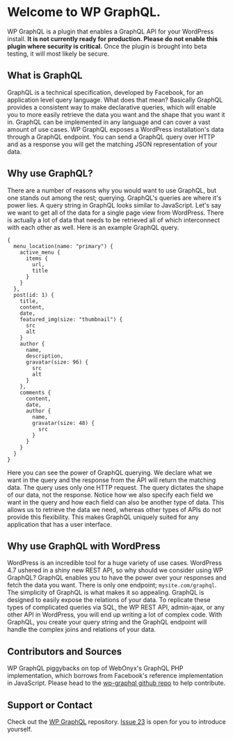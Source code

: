 # Welcome to WP GraphQL.
WP GraphQL is a plugin that enables a GraphQL API for your WordPress install. **It is not currently ready for production. Please do not enable this plugin where security is critical.** Once the plugin is brought into beta testing, it will most likely be secure.

## What is GraphQL
GraphQL is a technical specification, developed by Facebook, for an application level query language. What does that mean? Basically GraphQL provides a consistent way to make declarative queries, which will enable you to more easily retrieve the data you want and the shape that you want it in. GraphQL can be implemented in any language and can cover a vast amount of use cases. WP GraphQL exposes a WordPress installation's data through a GraphQL endpoint. You can send a GraphQL query over HTTP and as a response you will get the matching JSON representation of your data.

## Why use GraphQL?
There are a number of reasons why you would want to use GraphQL, but one stands out among the rest; querying. GraphQL's queries are where it's power lies. A query string in GraphQL looks similar to JavaScript. Let's say we want to get all of the data for a single page view from WordPress. There is actually a lot of data that needs to be retrieved all of which interconnect with each other as well. Here is an example GraphQL query.

```
{
  menu_location(name: "primary") {
    active_menu {
      items {
        url,
        title
      }
    }
  },
  post(id: 1) {
    title,
    content,
    date,
    featured_img(size: "thumbnail") {
      src
      alt
    }
    author {
      name,
      description,
      gravatar(size: 96) {
        src
        alt
      }
    },
    comments {
      content,
      date,
      author {
        name,
        gravatar(size: 48) {
          src
        }
      }
    }
  }
}
```

Here you can see the power of GraphQL querying. We declare what we want in the query and the response from the API will return the matching data. The query uses only one HTTP request. The query dictates the shape of our data, not the response. Notice how we also specify each field we want in the query and how each field can also be another type of data. This allows us to retrieve the data we need, whereas other types of APIs do not provide this flexibility. This makes GraphQL uniquely suited for any application that has a user interface.

## Why use GraphQL with WordPress
WordPress is an incredible tool for a huge variety of use cases. WordPress 4.7 ushered in a shiny new REST API, so why should we consider using WP GraphQL? GraphQL enables you to have the power over your responses and fetch the data you want. There is only one endpoint; `mysite.com/graphql`. The simplicity of GraphQL is what makes it so appealing. GraphQL is designed to easily expose the relations of your data. To replicate these types of complicated queries via SQL, the WP REST API, admin-ajax, or any other API in WordPress, you will end up writing a lot of complex code. With GraphQL, you create your query string and the GraphQL endpoint will handle the complex joins and relations of your data.

## Contributors and Sources
WP GraphQL piggybacks on top of WebOnyx's GraphQL PHP implementation, which borrows from Facebook's reference implementation in JavaScript. Please head to the [wp-graphql github repo](https://github.com/BE-Webdesign/wp-graphql) to help contribute.

## Support or Contact
Check out the [WP GraphQL](https://github.com/BE-Webdesign/wp-graphql/issues) repository. [Issue 23](https://github.com/BE-Webdesign/wp-graphql/issues/23) is open for you to introduce yourself.